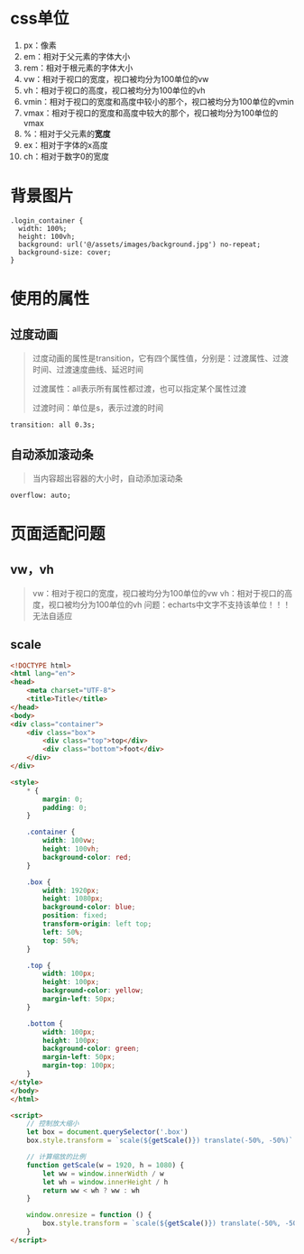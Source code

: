 # css单位

1. px：像素
2. em：相对于父元素的字体大小
3. rem：相对于根元素的字体大小
4. vw：相对于视口的宽度，视口被均分为100单位的vw
5. vh：相对于视口的高度，视口被均分为100单位的vh
6. vmin：相对于视口的宽度和高度中较小的那个，视口被均分为100单位的vmin
7. vmax：相对于视口的宽度和高度中较大的那个，视口被均分为100单位的vmax
8. %：相对于父元素的**宽度**
9. ex：相对于字体的x高度
10. ch：相对于数字0的宽度

# 背景图片

```
.login_container {
  width: 100%;
  height: 100vh;
  background: url('@/assets/images/background.jpg') no-repeat;
  background-size: cover;
}
```

# 使用的属性

## 过度动画

> 过度动画的属性是transition，它有四个属性值，分别是：过渡属性、过渡时间、过渡速度曲线、延迟时间
> 
> 过渡属性：all表示所有属性都过渡，也可以指定某个属性过渡
> 
> 过渡时间：单位是s，表示过渡的时间

```
transition: all 0.3s;
```

## 自动添加滚动条

> 当内容超出容器的大小时，自动添加滚动条

```
overflow: auto;
```

# 页面适配问题

## vw，vh

> vw：相对于视口的宽度，视口被均分为100单位的vw
vh：相对于视口的高度，视口被均分为100单位的vh
问题：echarts中文字不支持该单位！！！无法自适应

## scale

```html
<!DOCTYPE html>
<html lang="en">
<head>
    <meta charset="UTF-8">
    <title>Title</title>
</head>
<body>
<div class="container">
    <div class="box">
        <div class="top">top</div>
        <div class="bottom">foot</div>
    </div>
</div>

<style>
    * {
        margin: 0;
        padding: 0;
    }

    .container {
        width: 100vw;
        height: 100vh;
        background-color: red;
    }

    .box {
        width: 1920px;
        height: 1080px;
        background-color: blue;
        position: fixed;
        transform-origin: left top;
        left: 50%;
        top: 50%;
    }

    .top {
        width: 100px;
        height: 100px;
        background-color: yellow;
        margin-left: 50px;
    }

    .bottom {
        width: 100px;
        height: 100px;
        background-color: green;
        margin-left: 50px;
        margin-top: 100px;
    }
</style>
</body>
</html>

<script>
    // 控制放大缩小
    let box = document.querySelector('.box')
    box.style.transform = `scale(${getScale()}) translate(-50%, -50%)`

    // 计算缩放的比例
    function getScale(w = 1920, h = 1080) {
        let ww = window.innerWidth / w
        let wh = window.innerHeight / h
        return ww < wh ? ww : wh
    }

    window.onresize = function () {
        box.style.transform = `scale(${getScale()}) translate(-50%, -50%)`
    }
</script>
```
